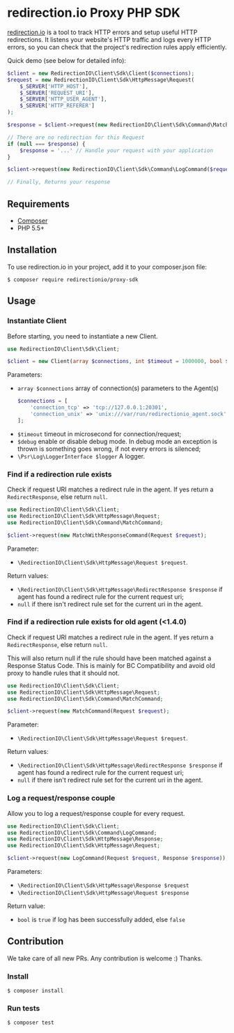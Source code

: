 # redirection.io Proxy PHP SDK

[redirection.io](https://redirection.io) is a tool to track HTTP errors and
setup useful HTTP redirections. It listens your website's HTTP traffic and logs
every HTTP errors, so you can check that the project's redirection rules apply
efficiently.

Quick demo (see below for detailed info):

```php
$client = new RedirectionIO\Client\Sdk\Client($connections);
$request = new RedirectionIO\Client\Sdk\HttpMessage\Request(
    $_SERVER['HTTP_HOST'],
    $_SERVER['REQUEST_URI'],
    $_SERVER['HTTP_USER_AGENT'],
    $_SERVER['HTTP_REFERER']
);

$response = $client->request(new RedirectionIO\Client\Sdk\Command\MatchWithResponseCommand($request));

// There are no redirection for this Request
if (null === $response) {
    $response = '...' // Handle your request with your application
}

$client->request(new RedirectionIO\Client\Sdk\Command\LogCommand($request, $response));

// Finally, Returns your response
```

## Requirements

- [Composer](https://getcomposer.org/)
- PHP 5.5+

## Installation

To use redirection.io in your project, add it to your composer.json file:

    $ composer require redirectionio/proxy-sdk

## Usage

### Instantiate Client

Before starting, you need to instantiate a new Client.

```php
use RedirectionIO\Client\Sdk\Client;

$client = new Client(array $connections, int $timeout = 1000000, bool $debug = false, LoggerInterface $logger = null);
```

Parameters:

- `array $connections` array of connection(s) parameters to the Agent(s)
    ```php
    $connections = [
        'connection_tcp' => 'tcp://127.0.0.1:20301',
        'connection_unix' => 'unix:///var/run/redirectionio_agent.sock',
    ];

    ```
- `$timeout` timeout in microsecond for connection/request;
- `$debug` enable or disable debug mode. In debug mode an exception is thrown is something goes wrong, if not every errors is silenced;
- `\Psr\Log\LoggerInterface $logger` A logger.

### Find if a redirection rule exists

Check if request URI matches a redirect rule in the agent. If yes return a
`RedirectResponse`, else return `null`.

```php
use RedirectionIO\Client\Sdk\Client;
use RedirectionIO\Client\Sdk\HttpMessage\Request;
use RedirectionIO\Client\Sdk\Command\MatchCommand;

$client->request(new MatchWithResponseCommand(Request $request);
```

Parameter:
- `\RedirectionIO\Client\Sdk\HttpMessage\Request $request`.

Return values:
- `\RedirectionIO\Client\Sdk\HttpMessage\RedirectResponse $response` if agent has found a redirect rule for the current request uri;
- `null` if there isn't redirect rule set for the current uri in the agent.

### Find if a redirection rule exists for old agent (<1.4.0)

Check if request URI matches a redirect rule in the agent. If yes return a
`RedirectResponse`, else return `null`.

This will also return null if the rule should have been matched against a Response Status Code. This is mainly
for BC Compatibility and avoid old proxy to handle rules that it should not.

```php
use RedirectionIO\Client\Sdk\Client;
use RedirectionIO\Client\Sdk\HttpMessage\Request;
use RedirectionIO\Client\Sdk\Command\MatchCommand;

$client->request(new MatchCommand(Request $request);
```

Parameter:
- `\RedirectionIO\Client\Sdk\HttpMessage\Request $request`.

Return values:
- `\RedirectionIO\Client\Sdk\HttpMessage\RedirectResponse $response` if agent has found a redirect rule for the current request uri;
- `null` if there isn't redirect rule set for the current uri in the agent.

### Log a request/response couple

Allow you to log a request/response couple for every request.

```php
use RedirectionIO\Client\Sdk\Client;
use RedirectionIO\Client\Sdk\Command\LogCommand;
use RedirectionIO\Client\Sdk\HttpMessage\Response;
use RedirectionIO\Client\Sdk\HttpMessage\Request;

$client->request(new LogCommand(Request $request, Response $response));
```

Parameters:
- `\RedirectionIO\Client\Sdk\HttpMessage\Response $request`
- `\RedirectionIO\Client\Sdk\HttpMessage\Request $response`


Return value:
- `bool` is `true` if log has been successfully added, else `false`

## Contribution

We take care of all new PRs. Any contribution is welcome :) Thanks.

### Install

    $ composer install

### Run tests

    $ composer test
